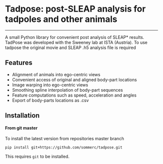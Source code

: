 # Tadpose: post-SLEAP analysis for tadpoles and other animals
---

A small Python library for convenient post analysis of SLEAP* results. TadPose was developed with the Sweeney lab at ISTA (Austria). To use tadpose the original movie and SLEAP .h5 analysis file is required

## Features
* Alignment of animals into ego-centric views
* Convenient access of original and aligned body-part locations
* Image warping into ego-centric views
* Smoothing spline interpolation of body-part sequences
* Feature computations such as speed, acceleration and angles
* Export of body-parts locations as .csv




## Installation

#### From git master
To install the latest version from repositories master branch

```
pip install git+https://github.com/sommerc/tadpose.git
```

This requires `git` to be installed.

